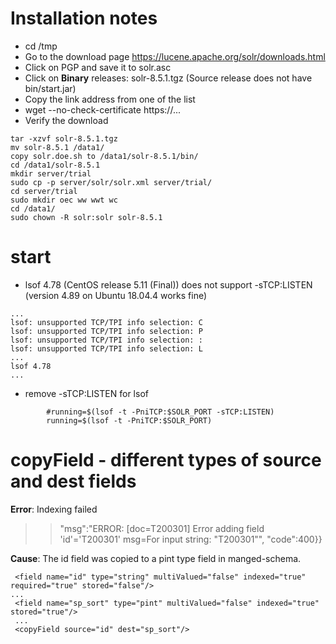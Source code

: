 # Installation notes
* cd /tmp
* Go to the download page https://lucene.apache.org/solr/downloads.html
* Click on PGP and save it to solr.asc
* Click on **Binary** releases: solr-8.5.1.tgz (Source release does not have bin/start.jar)
* Copy the link address from one of the list
* wget --no-check-certificate https://...
* Verify the download
```
tar -xzvf solr-8.5.1.tgz
mv solr-8.5.1 /data1/
copy solr.doe.sh to /data1/solr-8.5.1/bin/
cd /data1/solr-8.5.1
mkdir server/trial
sudo cp -p server/solr/solr.xml server/trial/
cd server/trial
sudo mkdir oec ww wwt wc
cd /data1/
sudo chown -R solr:solr solr-8.5.1
```
# start
* lsof 4.78 (CentOS release 5.11 (Final)) does not support -sTCP:LISTEN (version 4.89 on Ubuntu 18.04.4 works fine)
```
...
lsof: unsupported TCP/TPI info selection: C
lsof: unsupported TCP/TPI info selection: P
lsof: unsupported TCP/TPI info selection: :
lsof: unsupported TCP/TPI info selection: L
...
lsof 4.78
...
```
* remove -sTCP:LISTEN for lsof
```
        #running=$(lsof -t -PniTCP:$SOLR_PORT -sTCP:LISTEN)
        running=$(lsof -t -PniTCP:$SOLR_PORT)
```

# copyField - different types of source and dest fields
**Error**: Indexing failed
>> "msg":"ERROR: [doc=T200301] Error adding field 'id'='T200301' msg=For input string: \"T200301\"",
    "code":400}}

**Cause**: The id field was copied to a pint type field in manged-schema.
```
 <field name="id" type="string" multiValued="false" indexed="true" required="true" stored="false"/>
...
 <field name="sp_sort" type="pint" multiValued="false" indexed="true" stored="true"/>
 ...
 <copyField source="id" dest="sp_sort"/>
```
